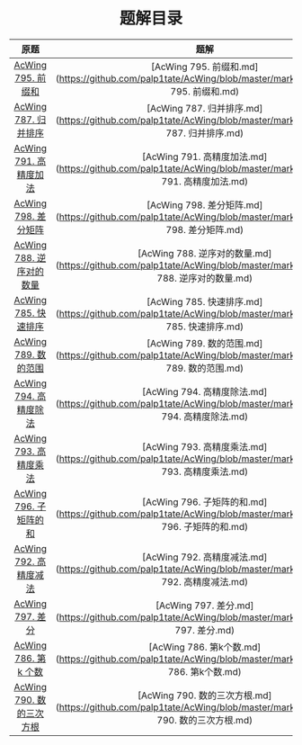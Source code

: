 
<div align="center">

# 题解目录

| 原题 | 题解 |
| :---: | :---: |
| [AcWing 795. 前缀和](https://www.acwing.com/problem/content/797/) | [AcWing 795. 前缀和.md](https://github.com/palp1tate/AcWing/blob/master/markdown/AcWing 795. 前缀和.md) |
| [AcWing 787. 归并排序](https://www.acwing.com/problem/content/789/) | [AcWing 787. 归并排序.md](https://github.com/palp1tate/AcWing/blob/master/markdown/AcWing 787. 归并排序.md) |
| [AcWing 791. 高精度加法](https://www.acwing.com/problem/content/description/793/) | [AcWing 791. 高精度加法.md](https://github.com/palp1tate/AcWing/blob/master/markdown/AcWing 791. 高精度加法.md) |
| [AcWing 798. 差分矩阵](https://www.acwing.com/problem/content/800/) | [AcWing 798. 差分矩阵.md](https://github.com/palp1tate/AcWing/blob/master/markdown/AcWing 798. 差分矩阵.md) |
| [AcWing 788. 逆序对的数量](https://www.acwing.com/problem/content/description/790/) | [AcWing 788. 逆序对的数量.md](https://github.com/palp1tate/AcWing/blob/master/markdown/AcWing 788. 逆序对的数量.md) |
| [AcWing 785. 快速排序](https://www.acwing.com/problem/content/787/) | [AcWing 785. 快速排序.md](https://github.com/palp1tate/AcWing/blob/master/markdown/AcWing 785. 快速排序.md) |
| [AcWing 789. 数的范围](https://www.acwing.com/problem/content/791/) | [AcWing 789. 数的范围.md](https://github.com/palp1tate/AcWing/blob/master/markdown/AcWing 789. 数的范围.md) |
| [AcWing 794. 高精度除法](https://www.acwing.com/problem/content/796/) | [AcWing 794. 高精度除法.md](https://github.com/palp1tate/AcWing/blob/master/markdown/AcWing 794. 高精度除法.md) |
| [AcWing 793. 高精度乘法](https://www.acwing.com/problem/content/description/795/) | [AcWing 793. 高精度乘法.md](https://github.com/palp1tate/AcWing/blob/master/markdown/AcWing 793. 高精度乘法.md) |
| [AcWing 796. 子矩阵的和](https://www.acwing.com/problem/content/798/) | [AcWing 796. 子矩阵的和.md](https://github.com/palp1tate/AcWing/blob/master/markdown/AcWing 796. 子矩阵的和.md) |
| [AcWing 792. 高精度减法](https://www.acwing.com/problem/content/description/794/) | [AcWing 792. 高精度减法.md](https://github.com/palp1tate/AcWing/blob/master/markdown/AcWing 792. 高精度减法.md) |
| [AcWing 797. 差分](https://www.acwing.com/problem/content/799/) | [AcWing 797. 差分.md](https://github.com/palp1tate/AcWing/blob/master/markdown/AcWing 797. 差分.md) |
| [AcWing 786. 第 k 个数](https://www.acwing.com/problem/content/788/) | [AcWing 786. 第k个数.md](https://github.com/palp1tate/AcWing/blob/master/markdown/AcWing 786. 第k个数.md) |
| [AcWing 790. 数的三次方根](https://www.acwing.com/problem/content/792/) | [AcWing 790. 数的三次方根.md](https://github.com/palp1tate/AcWing/blob/master/markdown/AcWing 790. 数的三次方根.md) |
</div>